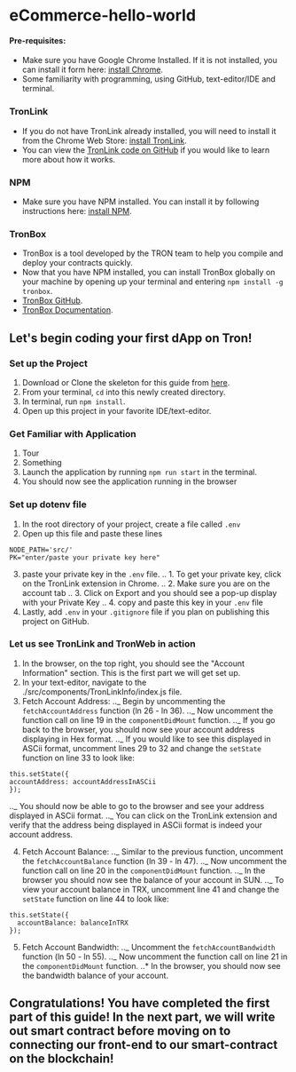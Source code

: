 # eCommerce-hello-world

#### Pre-requisites:

- Make sure you have Google Chrome Installed. If it is not installed, you can install it form here: [install Chrome](https://support.google.com/chrome/answer/95346?co=GENIE.Platform%3DDesktop&hl=en-GB).
- Some familiarity with programming, using GitHub, text-editor/IDE and terminal.

### TronLink

- If you do not have TronLink already installed, you will need to install it from the Chrome Web Store: [install TronLink](https://chrome.google.com/webstore/detail/tronlink/ibnejdfjmmkpcnlpebklmnkoeoihofec?hl=en-US).
- You can view the [TronLink code on GitHub](https://github.com/TronLink/TronLink) if you would like to learn more about how it works.

### NPM

- Make sure you have NPM installed. You can install it by following instructions here: [install NPM](https://www.npmjs.com/get-npm).

### TronBox

- TronBox is a tool developed by the TRON team to help you compile and deploy your contracts quickly.
- Now that you have NPM installed, you can install TronBox globally on your machine by opening up your terminal and entering `npm install -g tronbox`.
- [TronBox GitHub](https://github.com/tronprotocol/tron-box).
- [TronBox Documentation](https://developers.tron.network/docs/tron-box-user-guide).

## Let's begin coding your first dApp on Tron!

### Set up the Project

1. Download or Clone the skeleton for this guide from [here](https://github.com/UjwalBattar/eCommerce-hello-world).
2. From your terminal, `cd` into this newly created directory.
3. In terminal, run `npm install`.
4. Open up this project in your favorite IDE/text-editor.

### Get Familiar with Application

1. Tour
2. Something
3. Launch the application by running `npm run start` in the terminal.
4. You should now see the application running in the browser

### Set up dotenv file

1. In the root directory of your project, create a file called `.env`
2. Open up this file and paste these lines

```
NODE_PATH='src/'
PK="enter/paste your private key here"
```

3. paste your private key in the `.env` file.
   .. 1. To get your private key, click on the TronLink extension in Chrome.
   .. 2. Make sure you are on the account tab
   .. 3. Click on Export and you should see a pop-up display with your Private Key
   .. 4. copy and paste this key in your `.env` file
4. Lastly, add `.env` in your `.gitignore` file if you plan on publishing this project on GitHub.

### Let us see TronLink and TronWeb in action

1. In the browser, on the top right, you should see the "Account Information" section. This is the first part we will get set up.
2. In your text-editor, navigate to the ./src/components/TronLinkInfo/index.js file.
3. Fetch Account Address:
   .._ Begin by uncommenting the `fetchAccountAddress` function (ln 26 - ln 36).
   .._ Now uncomment the function call on line 19 in the `componentDidMount` function.
   .._ If you go back to the browser, you should now see your account address displaying in Hex format.
   .._ If you would like to see this displayed in ASCii format, uncomment lines 29 to 32 and change the `setState` function on line 33 to look like:

```
this.setState({
accountAddress: accountAddressInASCii
});

```

.._ You should now be able to go to the browser and see your address displayed in ASCii format.
.._ You can click on the TronLink extension and verify that the address being displayed in ASCii format is indeed your account address.

4. Fetch Account Balance:
   .._ Similar to the previous function, uncomment the `fetchAccountBalance` function (ln 39 - ln 47).
   .._ Now uncomment the function call on line 20 in the `componentDidMount` function.
   .._ In the browser you should now see the balance of your account in SUN.
   .._ To view your account balance in TRX, uncomment line 41 and change the `setState` function on line 44 to look like:

```
this.setState({
  accountBalance: balanceInTRX
});
```

5. Fetch Account Bandwidth:
   .._ Uncomment the `fetchAccountBandwidth` function (ln 50 - ln 55).
   .._ Now uncomment the function call on line 21 in the `componentDidMount` function.
   ..\* In the browser, you should now see the bandwidth balance of your account.

## Congratulations! You have completed the first part of this guide! In the next part, we will write out smart contract before moving on to connecting our front-end to our smart-contract on the blockchain!
